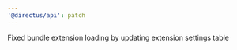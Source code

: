 ```yaml
---
'@directus/api': patch
---
```


Fixed bundle extension loading by updating extension settings table

